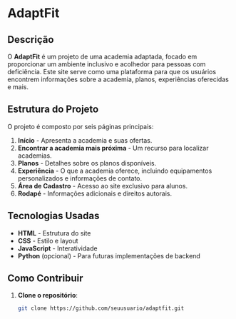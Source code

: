 # AdaptFit

## Descrição

O **AdaptFit** é um projeto de uma academia adaptada, focado em proporcionar um ambiente inclusivo e acolhedor para pessoas com deficiência. Este site serve como uma plataforma para que os usuários encontrem informações sobre a academia, planos, experiências oferecidas e mais.

## Estrutura do Projeto

O projeto é composto por seis páginas principais:

1. **Início** - Apresenta a academia e suas ofertas.
2. **Encontrar a academia mais próxima** - Um recurso para localizar academias.
3. **Planos** - Detalhes sobre os planos disponíveis.
4. **Experiência** - O que a academia oferece, incluindo equipamentos personalizados e informações de contato.
5. **Área de Cadastro** - Acesso ao site exclusivo para alunos.
6. **Rodapé** - Informações adicionais e direitos autorais.

## Tecnologias Usadas

- **HTML** - Estrutura do site
- **CSS** - Estilo e layout
- **JavaScript** - Interatividade
- **Python** (opcional) - Para futuras implementações de backend

## Como Contribuir

1. **Clone o repositório**: 
   ```bash
   git clone https://github.com/seuusuario/adaptfit.git
